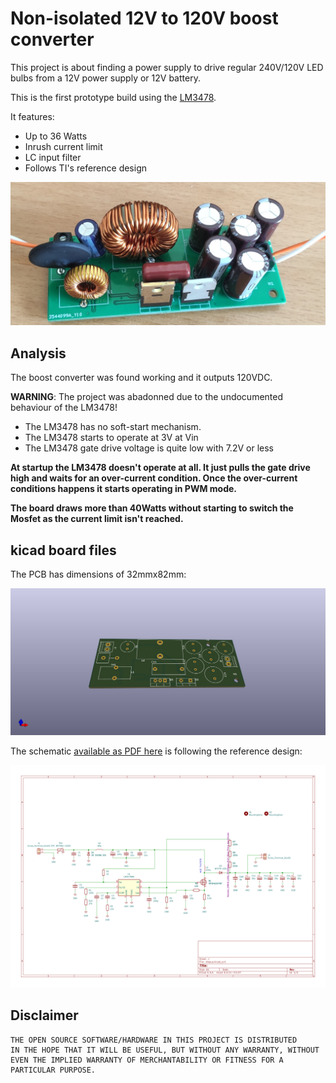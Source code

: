 # Non-isolated 12V to 120V boost converter

This project is about finding a power supply to drive regular 240V/120V
LED bulbs from a 12V power supply or 12V battery.

This is the first prototype build using the [LM3478](https://www.ti.com/product/de-de/LM3478).

It features:
- Up to 36 Watts
- Inrush current limit
- LC input filter
- Follows TI's reference design

![](stepup.jpg)

## Analysis

The boost converter was found working and it outputs 120VDC.

**WARNING**: The project was abadonned due to the undocumented behaviour of the LM3478!

- The LM3478 has no soft-start mechanism.
- The LM3478 starts to operate at 3V at Vin
- The LM3478 gate drive voltage is quite low with 7.2V or less

**At startup the LM3478 doesn't operate at all. It just pulls the gate drive high and
waits for an over-current condition. Once the over-current conditions happens it
starts operating in PWM mode.**

**The board draws more than 40Watts without starting to switch the Mosfet as the current
limit isn't reached.**

## kicad board files

The PCB has dimensions of 32mmx82mm:

![](stepup_3d.png)

The schematic [available as PDF here](schematics/stepup.pdf) is following the reference design:

![](schematics.svg)

## Disclaimer

    THE OPEN SOURCE SOFTWARE/HARDWARE IN THIS PROJECT IS DISTRIBUTED
    IN THE HOPE THAT IT WILL BE USEFUL, BUT WITHOUT ANY WARRANTY, WITHOUT
    EVEN THE IMPLIED WARRANTY OF MERCHANTABILITY OR FITNESS FOR A
    PARTICULAR PURPOSE.
